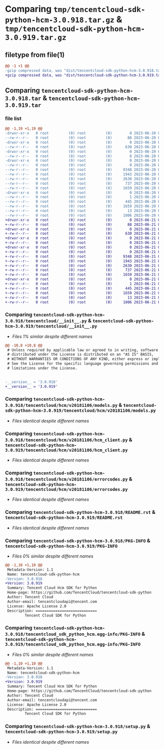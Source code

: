 # Comparing `tmp/tencentcloud-sdk-python-hcm-3.0.918.tar.gz` & `tmp/tencentcloud-sdk-python-hcm-3.0.919.tar.gz`

## filetype from file(1)

```diff
@@ -1 +1 @@
-gzip compressed data, was "dist/tencentcloud-sdk-python-hcm-3.0.918.tar", last modified: Tue Jun 20 02:41:47 2023, max compression
+gzip compressed data, was "dist/tencentcloud-sdk-python-hcm-3.0.919.tar", last modified: Wed Jun 21 00:29:31 2023, max compression
```

## Comparing `tencentcloud-sdk-python-hcm-3.0.918.tar` & `tencentcloud-sdk-python-hcm-3.0.919.tar`

### file list

```diff
@@ -1,19 +1,19 @@
-drwxr-xr-x   0 root         (0) root         (0)        0 2023-06-20 02:41:47.000000 tencentcloud-sdk-python-hcm-3.0.918/
--rw-r--r--   0 root         (0) root         (0)       88 2023-06-20 02:41:47.000000 tencentcloud-sdk-python-hcm-3.0.918/setup.cfg
-drwxr-xr-x   0 root         (0) root         (0)        0 2023-06-20 02:41:47.000000 tencentcloud-sdk-python-hcm-3.0.918/tencentcloud/
--rw-r--r--   0 root         (0) root         (0)      630 2023-06-20 02:41:46.000000 tencentcloud-sdk-python-hcm-3.0.918/tencentcloud/__init__.py
-drwxr-xr-x   0 root         (0) root         (0)        0 2023-06-20 02:41:47.000000 tencentcloud-sdk-python-hcm-3.0.918/tencentcloud/hcm/
--rw-r--r--   0 root         (0) root         (0)        0 2023-06-20 02:41:46.000000 tencentcloud-sdk-python-hcm-3.0.918/tencentcloud/hcm/__init__.py
-drwxr-xr-x   0 root         (0) root         (0)        0 2023-06-20 02:41:47.000000 tencentcloud-sdk-python-hcm-3.0.918/tencentcloud/hcm/v20181106/
--rw-r--r--   0 root         (0) root         (0)        0 2023-06-20 02:41:46.000000 tencentcloud-sdk-python-hcm-3.0.918/tencentcloud/hcm/v20181106/__init__.py
--rw-r--r--   0 root         (0) root         (0)     9348 2023-06-20 02:41:46.000000 tencentcloud-sdk-python-hcm-3.0.918/tencentcloud/hcm/v20181106/models.py
--rw-r--r--   0 root         (0) root         (0)     1943 2023-06-20 02:41:46.000000 tencentcloud-sdk-python-hcm-3.0.918/tencentcloud/hcm/v20181106/hcm_client.py
--rw-r--r--   0 root         (0) root         (0)     2630 2023-06-20 02:41:46.000000 tencentcloud-sdk-python-hcm-3.0.918/tencentcloud/hcm/v20181106/errorcodes.py
--rw-r--r--   0 root         (0) root         (0)      737 2023-06-20 02:41:46.000000 tencentcloud-sdk-python-hcm-3.0.918/README.rst
--rw-r--r--   0 root         (0) root         (0)     1659 2023-06-20 02:41:47.000000 tencentcloud-sdk-python-hcm-3.0.918/PKG-INFO
-drwxr-xr-x   0 root         (0) root         (0)        0 2023-06-20 02:41:47.000000 tencentcloud-sdk-python-hcm-3.0.918/tencentcloud_sdk_python_hcm.egg-info/
--rw-r--r--   0 root         (0) root         (0)        1 2023-06-20 02:41:47.000000 tencentcloud-sdk-python-hcm-3.0.918/tencentcloud_sdk_python_hcm.egg-info/dependency_links.txt
--rw-r--r--   0 root         (0) root         (0)      445 2023-06-20 02:41:47.000000 tencentcloud-sdk-python-hcm-3.0.918/tencentcloud_sdk_python_hcm.egg-info/SOURCES.txt
--rw-r--r--   0 root         (0) root         (0)     1659 2023-06-20 02:41:47.000000 tencentcloud-sdk-python-hcm-3.0.918/tencentcloud_sdk_python_hcm.egg-info/PKG-INFO
--rw-r--r--   0 root         (0) root         (0)       13 2023-06-20 02:41:47.000000 tencentcloud-sdk-python-hcm-3.0.918/tencentcloud_sdk_python_hcm.egg-info/top_level.txt
--rw-r--r--   0 root         (0) root         (0)     1006 2023-06-20 02:41:46.000000 tencentcloud-sdk-python-hcm-3.0.918/setup.py
+drwxr-xr-x   0 root         (0) root         (0)        0 2023-06-21 00:29:31.000000 tencentcloud-sdk-python-hcm-3.0.919/
+-rw-r--r--   0 root         (0) root         (0)       88 2023-06-21 00:29:31.000000 tencentcloud-sdk-python-hcm-3.0.919/setup.cfg
+drwxr-xr-x   0 root         (0) root         (0)        0 2023-06-21 00:29:31.000000 tencentcloud-sdk-python-hcm-3.0.919/tencentcloud/
+-rw-r--r--   0 root         (0) root         (0)      630 2023-06-21 00:29:31.000000 tencentcloud-sdk-python-hcm-3.0.919/tencentcloud/__init__.py
+drwxr-xr-x   0 root         (0) root         (0)        0 2023-06-21 00:29:31.000000 tencentcloud-sdk-python-hcm-3.0.919/tencentcloud/hcm/
+-rw-r--r--   0 root         (0) root         (0)        0 2023-06-21 00:29:31.000000 tencentcloud-sdk-python-hcm-3.0.919/tencentcloud/hcm/__init__.py
+drwxr-xr-x   0 root         (0) root         (0)        0 2023-06-21 00:29:31.000000 tencentcloud-sdk-python-hcm-3.0.919/tencentcloud/hcm/v20181106/
+-rw-r--r--   0 root         (0) root         (0)        0 2023-06-21 00:29:31.000000 tencentcloud-sdk-python-hcm-3.0.919/tencentcloud/hcm/v20181106/__init__.py
+-rw-r--r--   0 root         (0) root         (0)     9348 2023-06-21 00:29:31.000000 tencentcloud-sdk-python-hcm-3.0.919/tencentcloud/hcm/v20181106/models.py
+-rw-r--r--   0 root         (0) root         (0)     1943 2023-06-21 00:29:31.000000 tencentcloud-sdk-python-hcm-3.0.919/tencentcloud/hcm/v20181106/hcm_client.py
+-rw-r--r--   0 root         (0) root         (0)     2630 2023-06-21 00:29:31.000000 tencentcloud-sdk-python-hcm-3.0.919/tencentcloud/hcm/v20181106/errorcodes.py
+-rw-r--r--   0 root         (0) root         (0)      737 2023-06-21 00:29:31.000000 tencentcloud-sdk-python-hcm-3.0.919/README.rst
+-rw-r--r--   0 root         (0) root         (0)     1659 2023-06-21 00:29:31.000000 tencentcloud-sdk-python-hcm-3.0.919/PKG-INFO
+drwxr-xr-x   0 root         (0) root         (0)        0 2023-06-21 00:29:31.000000 tencentcloud-sdk-python-hcm-3.0.919/tencentcloud_sdk_python_hcm.egg-info/
+-rw-r--r--   0 root         (0) root         (0)        1 2023-06-21 00:29:31.000000 tencentcloud-sdk-python-hcm-3.0.919/tencentcloud_sdk_python_hcm.egg-info/dependency_links.txt
+-rw-r--r--   0 root         (0) root         (0)      445 2023-06-21 00:29:31.000000 tencentcloud-sdk-python-hcm-3.0.919/tencentcloud_sdk_python_hcm.egg-info/SOURCES.txt
+-rw-r--r--   0 root         (0) root         (0)     1659 2023-06-21 00:29:31.000000 tencentcloud-sdk-python-hcm-3.0.919/tencentcloud_sdk_python_hcm.egg-info/PKG-INFO
+-rw-r--r--   0 root         (0) root         (0)       13 2023-06-21 00:29:31.000000 tencentcloud-sdk-python-hcm-3.0.919/tencentcloud_sdk_python_hcm.egg-info/top_level.txt
+-rw-r--r--   0 root         (0) root         (0)     1006 2023-06-21 00:29:31.000000 tencentcloud-sdk-python-hcm-3.0.919/setup.py
```

### Comparing `tencentcloud-sdk-python-hcm-3.0.918/tencentcloud/__init__.py` & `tencentcloud-sdk-python-hcm-3.0.919/tencentcloud/__init__.py`

 * *Files 1% similar despite different names*

```diff
@@ -10,8 +10,8 @@
 # Unless required by applicable law or agreed to in writing, software
 # distributed under the License is distributed on an "AS IS" BASIS,
 # WITHOUT WARRANTIES OR CONDITIONS OF ANY KIND, either express or implied.
 # See the License for the specific language governing permissions and
 # limitations under the License.
 
 
-__version__ = '3.0.918'
+__version__ = '3.0.919'
```

### Comparing `tencentcloud-sdk-python-hcm-3.0.918/tencentcloud/hcm/v20181106/models.py` & `tencentcloud-sdk-python-hcm-3.0.919/tencentcloud/hcm/v20181106/models.py`

 * *Files identical despite different names*

### Comparing `tencentcloud-sdk-python-hcm-3.0.918/tencentcloud/hcm/v20181106/hcm_client.py` & `tencentcloud-sdk-python-hcm-3.0.919/tencentcloud/hcm/v20181106/hcm_client.py`

 * *Files identical despite different names*

### Comparing `tencentcloud-sdk-python-hcm-3.0.918/tencentcloud/hcm/v20181106/errorcodes.py` & `tencentcloud-sdk-python-hcm-3.0.919/tencentcloud/hcm/v20181106/errorcodes.py`

 * *Files identical despite different names*

### Comparing `tencentcloud-sdk-python-hcm-3.0.918/README.rst` & `tencentcloud-sdk-python-hcm-3.0.919/README.rst`

 * *Files identical despite different names*

### Comparing `tencentcloud-sdk-python-hcm-3.0.918/PKG-INFO` & `tencentcloud-sdk-python-hcm-3.0.919/PKG-INFO`

 * *Files 0% similar despite different names*

```diff
@@ -1,10 +1,10 @@
 Metadata-Version: 1.1
 Name: tencentcloud-sdk-python-hcm
-Version: 3.0.918
+Version: 3.0.919
 Summary: Tencent Cloud Hcm SDK for Python
 Home-page: https://github.com/TencentCloud/tencentcloud-sdk-python
 Author: Tencent Cloud
 Author-email: tencentcloudapi@tencent.com
 License: Apache License 2.0
 Description: ============================
         Tencent Cloud SDK for Python
```

### Comparing `tencentcloud-sdk-python-hcm-3.0.918/tencentcloud_sdk_python_hcm.egg-info/PKG-INFO` & `tencentcloud-sdk-python-hcm-3.0.919/tencentcloud_sdk_python_hcm.egg-info/PKG-INFO`

 * *Files 0% similar despite different names*

```diff
@@ -1,10 +1,10 @@
 Metadata-Version: 1.1
 Name: tencentcloud-sdk-python-hcm
-Version: 3.0.918
+Version: 3.0.919
 Summary: Tencent Cloud Hcm SDK for Python
 Home-page: https://github.com/TencentCloud/tencentcloud-sdk-python
 Author: Tencent Cloud
 Author-email: tencentcloudapi@tencent.com
 License: Apache License 2.0
 Description: ============================
         Tencent Cloud SDK for Python
```

### Comparing `tencentcloud-sdk-python-hcm-3.0.918/setup.py` & `tencentcloud-sdk-python-hcm-3.0.919/setup.py`

 * *Files identical despite different names*

